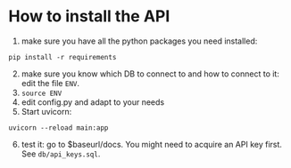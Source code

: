 # How to install the API

1. make sure you have all the python packages you need installed:

```
pip install -r requirements
```

2. make sure you know which DB to connect to and how to connect to it: edit the file ``ENV``.
3. ``source ENV``
4. edit config.py and adapt to your needs
5. Start uvicorn:

```
uvicorn --reload main:app
```

6. test it: go to $baseurl/docs. You might need to acquire an API key first. See ``db/api_keys.sql``. 


